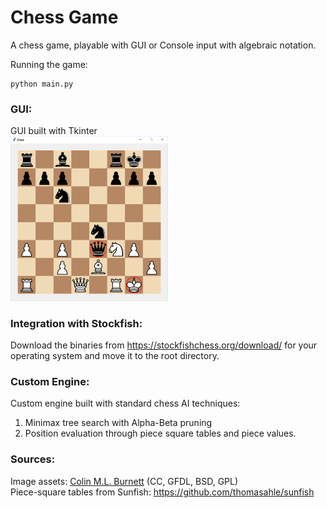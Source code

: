 # Chess Game

A chess game, playable with GUI or Console input with algebraic notation. 

Running the game:
```
python main.py
```

### GUI:
GUI built with Tkinter<br>
<img src="/img/chesspic1.jpg" alt="Chess Gam" width="50%">

### Integration with Stockfish:
Download the binaries from https://stockfishchess.org/download/ for your operating system and move it to the root directory.

### Custom Engine:
Custom engine built with standard chess AI techniques: 
1. Minimax tree search with Alpha-Beta pruning
2. Position evaluation through piece square tables and piece values.

### Sources:
Image assets: <a href="https://en.wikipedia.org/wiki/User:Cburnett">Colin M.L. Burnett</a> (CC, GFDL, BSD, GPL)
<br>Piece-square tables from Sunfish: https://github.com/thomasahle/sunfish
